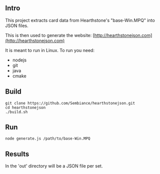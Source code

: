 Intro
-----

This project extracts card data from Hearthstone's "base-Win.MPQ" into JSON files.

This is then used to generate the website: [http://hearthstonejson.com](http://hearthstonejson.com)

It is meant to run in Linux. To run you need:
* nodejs
* git
* java
* cmake


Build
-----

    git clone https://github.com/Sembiance/hearthstonejson.git
    cd hearthstonejson
    ./build.sh

Run
---
    node generate.js /path/to/base-Win.MPQ


Results
-------

In the 'out' directory will be a JSON file per set.
